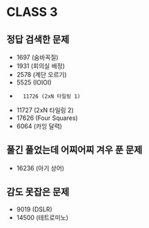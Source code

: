 # CLASS 3

## 정답 검색한 문제

-   1697 (숨바꼭질)
-   1931 (회의실 배정)
-   2578 (계단 오르기)
-   5525 (IOIOI)
-       11726 (2xN 타일링 1)
-   11727 (2xN 타일링 2)
-	17626 (Four Squares)
-	6064 (카잉 달력)

## 풀긴 풀었는데 어찌어찌 겨우 푼 문제

-   16236 (아기 상어)

## 감도 못잡은 문제

-   9019 (DSLR)
-	14500 (테트로미노)
